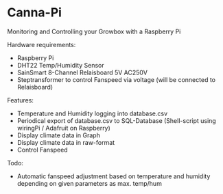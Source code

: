 # Canna-Pi

Monitoring and Controlling your Growbox with a Raspberry Pi

Hardware requirements:

- Raspberry Pi
- DHT22 Temp/Humidity Sensor
- SainSmart 8-Channel Relaisboard 5V AC250V
- Steptransformer to control Fanspeed via voltage (will be connected to Relaisboard)

Features:
  - Temperature and Humidity logging into database.csv
  - Periodical export of database.csv to SQL-Database (Shell-script using wiringPi / Adafruit on Raspberry)
  - Display climate data in Graph
  - Display climate data in raw-format
  - Control Fanspeed

Todo:
  - Automatic fanspeed adjustment based on temperature and humidity depending on given parameters as max. temp/hum
  

